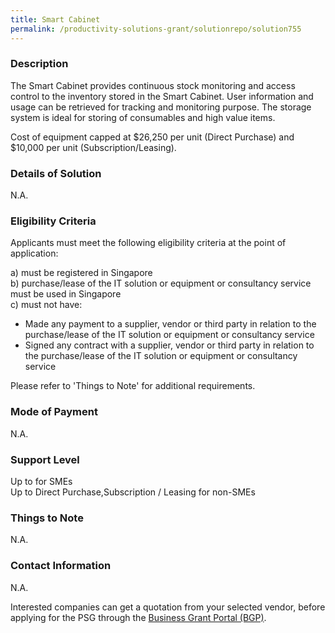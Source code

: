 ```yaml
---
title: Smart Cabinet
permalink: /productivity-solutions-grant/solutionrepo/solution755
---
```


### Description

The Smart Cabinet provides continuous stock monitoring and access control to the inventory stored in the Smart Cabinet. User information and usage can be retrieved for tracking and monitoring purpose. The storage system is ideal for storing of consumables and high value items.

Cost of equipment capped at $26,250 per unit (Direct Purchase) and $10,000 per unit (Subscription/Leasing). 

### Details of Solution

N.A.

### Eligibility Criteria

Applicants must meet the following eligibility criteria at the point of application:

a) must be registered in Singapore <br>
b) purchase/lease of the IT solution or equipment or consultancy service must be used in Singapore <br>
c) must not have:
- Made any payment to a supplier, vendor or third party in relation to the purchase/lease of the IT solution or equipment or consultancy service
- Signed any contract with a supplier, vendor or third party in relation to the purchase/lease of the IT solution or equipment or consultancy service

Please refer to 'Things to Note' for additional requirements.

### Mode of Payment
N.A.

### Support Level
Up to  for SMEs <br>
Up to Direct Purchase,Subscription / Leasing for non-SMEs

### Things to Note
N.A.

### Contact Information
N.A.

Interested companies can get a quotation from your selected vendor, before applying for the PSG through the <a target='_blank' rel='noopener' href='https://www.businessgrants.gov.sg/'>Business Grant Portal (BGP)</a>.
